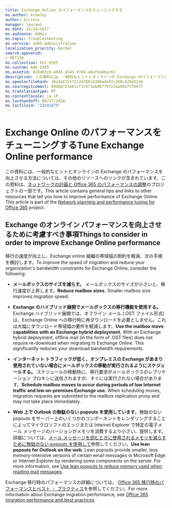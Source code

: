 ```yaml
---
title: Exchange Online のパフォーマンスをチューニングする
ms.author: krowley
author: kccross
manager: laurawi
ms.date: 12/14/2017
ms.audience: Admin
ms.topic: troubleshooting
ms.service: o365-administration
localization_priority: Normal
search.appverid:
- MET150
ms.collection: Ent_O365
ms.custom: Adm_O365
ms.assetid: 026e83cb-a945-4543-97b0-a8af6e80ac61
description: この資料には、一般的なヒントとオンラインの Exchange のパフォーマンスを向上させる方法については、その他のリソースへのリンクが含まれています。
ms.openlocfilehash: 20a3a61517212df88cb380ade47c268c429e52a8
ms.sourcegitcommit: 69d60723e611f3c973a6d6779722aa9da77f647f
ms.translationtype: MT
ms.contentlocale: ja-JP
ms.lasthandoff: 08/27/2018
ms.locfileid: "22541879"
---
```

# <a name="tune-exchange-online-performance"></a><span data-ttu-id="f2429-103">Exchange Online のパフォーマンスをチューニングする</span><span class="sxs-lookup"><span data-stu-id="f2429-103">Tune Exchange Online performance</span></span>

<span data-ttu-id="f2429-p101">この資料には、一般的なヒントとオンラインの Exchange のパフォーマンスを向上させる方法については、その他のリソースへのリンクが含まれています。この資料は、[ネットワークの計画と Office 365 のパフォーマンスの調整](https://aka.ms/tune)のプロジェクトの一部です。</span><span class="sxs-lookup"><span data-stu-id="f2429-p101">This article contains general tips and links to other resources that tell you how to improve performance of Exchange Online. This article is part of the [Network planning and performance tuning for Office 365](https://aka.ms/tune) project.</span></span>
   
## <a name="things-to-consider-in-order-to-improve-exchange-online-performance"></a><span data-ttu-id="f2429-106">Exchange のオンライン パフォーマンスを向上させるために考慮すべき事項</span><span class="sxs-lookup"><span data-stu-id="f2429-106">Things to consider in order to improve Exchange Online performance</span></span>

<span data-ttu-id="f2429-107">移行の速度が向上し、Exchange online 組織の帯域幅の制約を軽減、次の手順を検討します。</span><span class="sxs-lookup"><span data-stu-id="f2429-107">To improve the speed of migration and reduce your organization's bandwidth constraints for Exchange Online, consider the following:</span></span>
  
- <span data-ttu-id="f2429-p102">**メールボックスのサイズを減らす。** メールボックスのサイズが小さいと、移行速度が上昇します。</span><span class="sxs-lookup"><span data-stu-id="f2429-p102">**Reduce mailbox sizes.** Smaller mailbox size improves migration speed.</span></span> 
    
- <span data-ttu-id="f2429-p103">**Exchange のハイブリッド展開でメールボックスの移行機能を使用する。** Exchange ハイブリッド展開では、オフライン メール (.OST ファイル形式) は、Exchange Online への移行時に再ダウンロードを必要としません。これは大幅にダウンロード帯域幅の要件を軽減します。</span><span class="sxs-lookup"><span data-stu-id="f2429-p103">**Use the mailbox move capabilities with an Exchange hybrid deployment.** With an Exchange hybrid deployment, offline mail (in the form of .OST files) does not require re-download when migrating to Exchange Online. This significantly reduces your download bandwidth requirements.</span></span> 
    
- <span data-ttu-id="f2429-p104">**インターネット トラフィックが低く、オンプレミスの Exchange があまり使用されていない場合にメールボックスの移動が実行されるようにスケジュールする。** スケジュールの移動時に、移行要求がメールボックスのレプリケーション プロキシに送信されますが、すぐには実行されない場合があります。</span><span class="sxs-lookup"><span data-stu-id="f2429-p104">**Schedule mailbox moves to occur during periods of low Internet traffic and low on-premises Exchange use.** When scheduling moves, migration requests are submitted to the mailbox replication proxy and may not take place immediately.</span></span> 
    
- <span data-ttu-id="f2429-p105">**Web 上で Outlook の無駄のない popouts を使用しています**。無駄のない popouts をサーバー上のいくつかのコンポーネントをレンダリングすることによってマイクロソフトのエッジまたは Internet Explorer で特定の電子メール メッセージのバージョンがメモリを消費するより小さい、提供します。詳細については、[メール メッセージを読むときに使用されるメモリを減らすために無駄のない popouts を使用して](https://support.office.com/article/a6d6ba01-2562-4c3d-a8f1-78748dd506cf)参照してください。</span><span class="sxs-lookup"><span data-stu-id="f2429-p105">**Use lean popouts for Outlook on the web.** Lean popouts provide smaller, less memory-intensive versions of certain email messages in Microsoft Edge or Internet Explorer by rendering some components on the server. For more information, see [Use lean popouts to reduce memory used when reading mail messages](https://support.office.com/article/a6d6ba01-2562-4c3d-a8f1-78748dd506cf).</span></span>
    
<span data-ttu-id="f2429-118">Exchange 移行時のパフォーマンスの詳細については、 [Office 365 移行時のパフォーマンスとベスト ・ プラクティス](https://support.office.com/article/d9acb371-fd6c-4c14-aa8e-db5cbe39aa57)を参照してください。</span><span class="sxs-lookup"><span data-stu-id="f2429-118">For more information about Exchange migration performance, see [Office 365 migration performance and best practices](https://support.office.com/article/d9acb371-fd6c-4c14-aa8e-db5cbe39aa57).</span></span>
  

